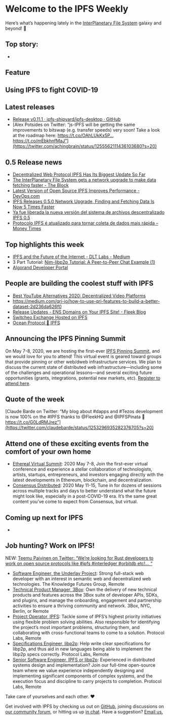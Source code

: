 # Welcome to the IPFS Weekly

Here’s what’s happening lately in the [InterPlanetary File System](https://ipfs.io/) galaxy and beyond! 🚀

## Top story: 
* 


## Feature


## Using IPFS to fight COVID-19

## Latest releases
* [Release v0.11.1 · ipfs-shipyard/ipfs-desktop · GitHub](https://github.com/ipfs-shipyard/ipfs-desktop/releases/tag/v0.11.1)
* [Alex Potsides on Twitter: “js-IPFS will be getting the same improvements to bitswap (e.g. transfer speeds) very soon!   Take a look at the roadmap here: https://t.co/OAhLUkKx5P… https://t.co/mEbkhnfMaJ”](https://twitter.com/achingbrain/status/1255562111436103680?s=20)


## 0.5 Release news
* [Decentralized Web Protocol IPFS Has Its Biggest Update So Far](https://cointelegraph.com/news/decentralized-web-protocol-ipfs-has-its-biggest-update-so-far)
* [The InterPlanetary File System gets a network upgrade to make data fetching faster - The Block](https://www.theblockcrypto.com/post/63189/ipfs-network-upgrade-data-fetching)
* [Latest Version of Open Source IPFS Improves Performance - DevOps.com](https://devops.com/latest-version-of-open-source-ipfs-improves-performance/)
* [IPFS Releases 0.5.0 Network Upgrade, Finding and Fetching Data Is Now 5 Times Faster](https://bitcoinexchangeguide.com/ipfs-releases-0-5-0-network-upgrade-finding-and-fetching-data-is-now-5-times-faster/)
* [Ya fue liberada la nueva versión del sistema de archivos descentralizado IPFS 0.5](https://blog.desdelinux.net/ya-fue-liberada-la-nueva-version-del-sistema-de-archivos-descentralizado-ipfs-0-5/)
* [Protocolo IPFS é atualizado para tornar coleta de dados mais rápida – Money Times](https://www.moneytimes.com.br/protocolo-ipfs-e-atualizado-para-tornar-coleta-de-dados-mais-rapida/)


## Top highlights this week
* [IPFS and the Future of the Internet - DLT Labs - Medium](https://medium.com/@dltlabs/ipfs-and-the-future-of-the-internet-dfb3cfed0531)
* 3 Part Tutorial: [Nim-libp2p Tutorial: A Peer-to-Peer Chat Example (1)](https://our.status.im/nim-libp2p-tutorial-a-peer-to-peer-chat-example-1/)
* [Algorand Developer Portal](https://developer.algorand.org/solutions/creating-point-sale-application-algorand-blockchain/)


## People are building the coolest stuff with IPFS
* [Best YouTube Alternatives 2020: Decentralized Video Platforms](https://blockonomi.com/youtube-alternative/)
* https://medium.com/qri-io/how-to-use-qri-features-to-build-a-better-dataset-2d236da626f0
* [Release Updates - ENS Domains on Your IPFS Site! - Fleek Blog](https://blog.fleek.co/posts/Fleek-Release-ENS-Domains)
* [Switcheo Exchange Hosted on IPFS](https://blog.switcheo.network/switcheo-exchange-hosted-on-ipfs/)
* [Ocean Protocol 💖 IPFS](https://ipfs.oceanprotocol.com/)


## Announcing the IPFS Pinning Summit
On May 7-8, 2020, we are hosting the first-ever [IPFS Pinning Summit](https://ipfspinningsummit.com/), and we would love for you to attend! This virtual event is geared toward groups that provide pinning or other web/dweb infrastructure services. We plan to discuss the current state of distributed web infrastructure—including some of the challenges and operational lessons—and several exciting future opportunities (grants, integrations, potential new markets, etc). [Register to attend here](https://www.eventbrite.com/e/ipfs-pinning-summit-registration-102720606098).


## Quote of the week
[Claude Barde on Twitter: “My blog about #dapps and #Tezos development is now 100% on the #IPFS thanks to @FleekHQ and @IPFSPinata 🥳https://t.co/G0LdRMJrez”](https://twitter.com/claudebarde/status/1253296935282376705?s=20)


## Attend one of these exciting events from the comfort of your own home

* [Ethereal Virtual Summit](https://www.etherealsummit.com/): 2020 May 7-8, Join the first-ever virtual conference and experience a stellar collaboration of technologists, artists, startups, entrepreneurs, and investors engaging directly with the latest developments in Ethereum, blockchain, and decentralization.
* [Consensus Distributed](https://www.coindesk.com/events/consensus-2020?gclid=Cj0KCQiAyKrxBRDHARIsAKCzn8xTLzNy3u0cGN4s-gH5dpLxpeCQn8ufhFBlyZ3F4sXtd9ZF_azLQeYaApliEALw_wcB): 2020 May 11-15, Tune in for dozens of sessions across multiple tracks and days to better understand what the future might look like, especially in a post-COVID-19 era. It’s the same great content you’ve come to expect from Consensus, but virtual.


## Coming up next for IPFS
*


## Job hunting? Work on IPFS!
NEW: [Teemu Paivinen on Twitter: “We’re looking for Rust developers to work on open source protocols like #ipfs #interledger #orbitdb etc!… “](https://twitter.com/teemupai/status/1254717191276158976)

* [Software Engineer, the Underlay Project](https://notes.knowledgefutures.org/pub/si1okbw9): Strong full-stack web developer with an interest in semantic web and decentralized web technologies. The Knowledge Futures Group, Remote
* [Technical Product Manager, 3Box](https://jobs.lever.co/3box/6c68f7ec-a4b4-48ab-9d77-6500e36351e7): Own the delivery of new technical products and features across the 3Box suite of developer APIs, SDKs, and plugins, and manage the onboarding, engagement and partnership activities to ensure a thriving community and network. 3Box, NYC, Berlin, or Remote
* [Project Operator, IPFS](https://jobs.lever.co/protocol/135cecff-ecc4-49ca-b516-61b63fd4d9ef): Tackle some of IPFS’s highest priority initiatives using flexible problem solving abilities. Also responsible for identifying the project’s most important problems, structuring them, and collaborating with cross-functional teams to come to a solution. Protocol Labs, Remote
* [Specifications Engineer, libp2p](https://jobs.lever.co/protocol/0ee37e17-5fb3-4b0f-8559-e5fca363e268): Help write clear specifications for libp2p, and thus aid in new languages being able to implement the libp2p specs correctly. Protocol Labs, Remote
* [Senior Software Engineer, IPFS or libp2p](https://jobs.lever.co/protocol/82793e56-124f-484c-bf13-357ef0b45bc6): Experienced in distributed systems design and implementation? Join our full-time open-source team where we value experience independently designing and implementing significant components of complex systems, and the execution focus and discipline to carry projects to completion. Protocol Labs, Remote

Take care of yourselves and each other. ❤️

Get involved with IPFS by checking us out on [GitHub](https://github.com/ipfs), joining discussions on [our community forum](https://discuss.ipfs.io/), or hitting us up [in chat](https://riot.im/app/#/room/#ipfs:matrix.org). Have a suggestion? [Email us.](mailto:newsletter@ipfs.io)
